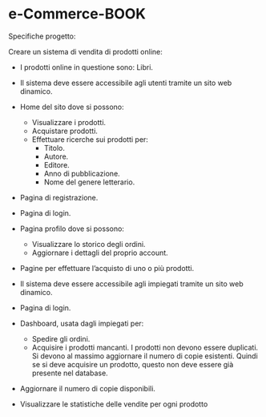 # e-Commerce-BOOK

Specifiche progetto:

Creare un sistema di vendita di prodotti online:

  - I prodotti online in questione sono: Libri.

  - Il sistema deve essere accessibile agli utenti tramite un sito web dinamico.

  - Home del sito dove si possono:

    - Visualizzare i prodotti.
    - Acquistare prodotti.
    - Effettuare ricerche sui prodotti per:
      - Titolo.
      - Autore.
      - Editore.
      - Anno di pubblicazione.
      - Nome del genere letterario.
  - Pagina di registrazione.
  - Pagina di login.
  - Pagina profilo dove si possono:
     - Visualizzare lo storico degli ordini.
     - Aggiornare i dettagli del proprio account.
  - Pagine per effettuare l’acquisto di uno o più prodotti.
  - Il sistema deve essere accessibile agli impiegati tramite un sito web dinamico.
  - Pagina di login.
  - Dashboard, usata dagli impiegati per:
     - Spedire gli ordini.
     - Acquisire i prodotti mancanti. I prodotti non devono essere duplicati. Si devono al massimo aggiornare il numero di copie esistenti. Quindi se si deve acquisire un prodotto, questo non deve essere già presente nel database.
   - Aggiornare il numero di copie disponibili.
   - Visualizzare le statistiche delle vendite per ogni prodotto
